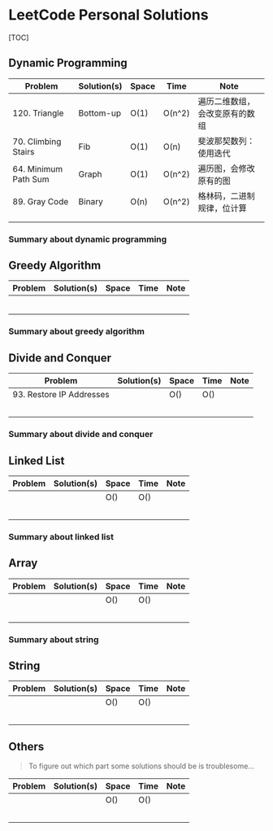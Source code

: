 

# LeetCode Personal Solutions

[TOC]

 



 ## Dynamic Programming






| Problem       | Solution(s) | Space | Time   | Note                        
| ------------- | ----------- | ----- | ------ | ---------------------- 
| 120. Triangle | Bottom-up   | O(1)  | O(n^2) | 遍历二维数组，会改变原有的数组
|  70. Climbing Stairs   | Fib         |     O(1)        |O(n)       |  斐波那契数列：使用迭代                                    
|  64. Minimum Path Sum  | Graph           |     O(1)        | O(n^2)      |  遍历图，会修改原有的图                         
|   89. Gray Code            |   Binary          | O(n)      | O(n^2)       |     格林码，二进制规律，位计算                        |
|               |             |       |        |                             |
|               |             |       |        |



### Summary about dynamic programming





## Greedy Algorithm

| Problem       | Solution(s) | Space | Time   | Note                        
| ------------- | ----------- | ----- | ------ | ---------------------- |
| |    |  |  |  |
|               |             |       |        |                              |
|               |             |       |        |                              |
|               |             |       |        |                             |
|               |             |       |        |                             |
|               |             |       |        ||



### Summary about greedy algorithm





## Divide and Conquer

| Problem                  | Solution(s) | Space | Time | Note |
| ------------------------ | ----------- | ----- | ---- | ---- |
| 93. Restore IP Addresses |             | O()   | O()  |      |
|                          |             |       |      |      |
|                          |             |       |      |      |
|                          |             |       |      |      |
|                          |             |       |      |      |
|                          |             |       |      |      |



### Summary about divide and conquer





## Linked List

| Problem       | Solution(s) | Space | Time   | Note                        |
| ------------- | ----------- | ----- | ------ | ---------------------- |
|  |    | O() | O() |  |
|               |             |       |        |                              |
|               |             |       |        |                              |
|               |             |       |        |                             |
|               |             |       |        |                             |
|               |             |       |        ||



### Summary about linked list 





## Array

| Problem       | Solution(s) | Space | Time   | Note                        |
| ------------- | ----------- | ----- | ------ | ---------------------- |
|  |    | O()  | O() |  |
|               |             |       |        |                              |
|               |             |       |        |                              |
|               |             |       |        |                             |
|               |             |       |        |                             |
|               |             |       |        ||



### Summary about string





## String

| Problem       | Solution(s) | Space | Time   | Note                        |
| ------------- | ----------- | ----- | ------ | ---------------------- |
|  |    | O()  | O() |  |
|               |             |       |        |                              |
|               |             |       |        |                              |
|               |             |       |        |                             |
|               |             |       |        |                             |
|               |             |       |        ||





## Others

>To figure out which part some solutions should be is troublesome...



| Problem | Solution(s) | Space | Time | Note |
| ------- | ----------- | ----- | ---- | ---- |
|         |             | O()   | O()  |      |
|         |             |       |      |      |
|         |             |       |      |      |
|         |             |       |      |      |
|         |             |       |      |      |
|         |             |       |      |      |



